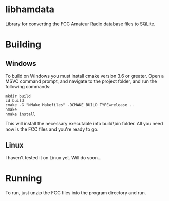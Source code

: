 # libhamdata
Library for converting the FCC Amateur Radio database files to SQLite.

# Building

## Windows
To build on Windows you must install cmake version 3.6 or greater. Open a MSVC command prompt, and
navigate to the project folder, and run the following commands:
```
mkdir build
cd build
cmake -G "NMake Makefiles" -DCMAKE_BUILD_TYPE=release ..
nmake
nmake install
```
This will install the necessary executable into build\bin folder. All you need now is the FCC files
and you're ready to go.

## Linux
I haven't tested it on Linux yet. Will do soon...

# Running
To run, just unzip the FCC files into the program directory and run.
